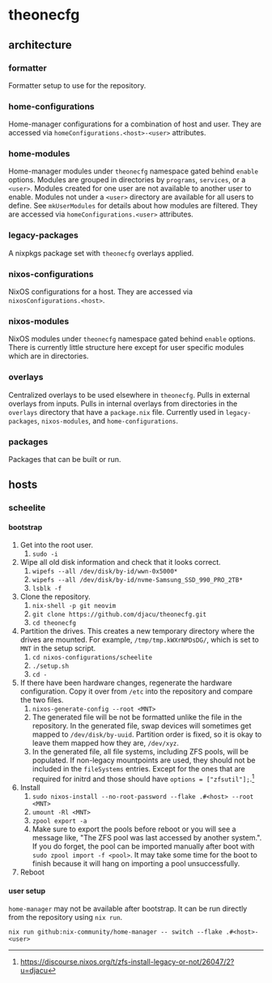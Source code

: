# theonecfg

## architecture

### formatter

Formatter setup to use for the repository.

### home-configurations

Home-manager configurations for a combination of host and user.
They are accessed via `homeConfigurations.<host>-<user>` attributes.

### home-modules

Home-manager modules under `theonecfg` namespace gated behind `enable` options.
Modules are grouped in directories by `programs`, `services`, or a `<user>`.
Modules created for one user are not available to another user to enable.
Modules not under a `<user>` directory are available for all users to define.
See `mkUserModules` for details about how modules are filtered.
They are accessed via `homeConfigurations.<user>` attributes.

### legacy-packages

A nixpkgs package set with `theonecfg` overlays applied.

### nixos-configurations

NixOS configurations for a host.
They are accessed via `nixosConfigurations.<host>`.

### nixos-modules

NixOS modules under `theonecfg` namespace gated behind `enable` options.
There is currently little structure here except for user specific modules which are in directories.

### overlays

Centralized overlays to be used elsewhere in `theonecfg`.
Pulls in external overlays from inputs.
Pulls in internal overlays from directories in the `overlays` directory that have a `package.nix` file.
Currently used in `legacy-packages`, `nixos-modules`, and `home-configurations`.

### packages

Packages that can be built or run.

## hosts

### scheelite

#### bootstrap

1. Get into the root user.
   1. `sudo -i`
1. Wipe all old disk information and check that it looks correct.
   1. `wipefs --all /dev/disk/by-id/wwn-0x5000*`
   1. `wipefs --all /dev/disk/by-id/nvme-Samsung_SSD_990_PRO_2TB*`
   1. `lsblk -f`
1. Clone the repository.
   1. `nix-shell -p git neovim`
   1. `git clone https://github.com/djacu/theonecfg.git`
   1. `cd theonecfg`
1. Partition the drives.
   This creates a new temporary directory where the drives are mounted.
   For example, `/tmp/tmp.kWXrNPDsDG/`, which is set to `MNT` in the setup script.
   1. `cd nixos-configurations/scheelite`
   1. `./setup.sh`
   1. `cd -`
1. If there have been hardware changes, regenerate the hardware configuration.
   Copy it over from `/etc` into the repository and compare the two files.
   1. `nixos-generate-config --root <MNT>`
   1. The generated file will be not be formatted unlike the file in the repository.
      In the generated file, swap devices will sometimes get mapped to `/dev/disk/by-uuid`.
      Partition order is fixed, so it is okay to leave them mapped how they are, `/dev/xyz`.
   1. In the generated file, all file systems, including ZFS pools, will be populated.
      If non-legacy mountpoints are used, they should not be included in the `fileSystems` entries.
      Except for the ones that are required for initrd and those should have `options = ["zfsutil"];`.[^1]
1. Install
   1. `sudo nixos-install --no-root-password --flake .#<host> --root <MNT>`
   1. `umount -Rl <MNT>`
   1. `zpool export -a`
   1. Make sure to export the pools before reboot or you will see a message like, "The ZFS pool was last accessed by another system.".
      If you do forget, the pool can be imported manually after boot with `sudo zpool import -f <pool>`.
      It may take some time for the boot to finish because it will hang on importing a pool unsuccessfully.
1. Reboot

#### user setup

`home-manager` may not be available after bootstrap.
It can be run directly from the repository using `nix run`.

`nix run github:nix-community/home-manager -- switch --flake .#<host>-<user>`

[^1]: https://discourse.nixos.org/t/zfs-install-legacy-or-not/26047/2?u=djacu

